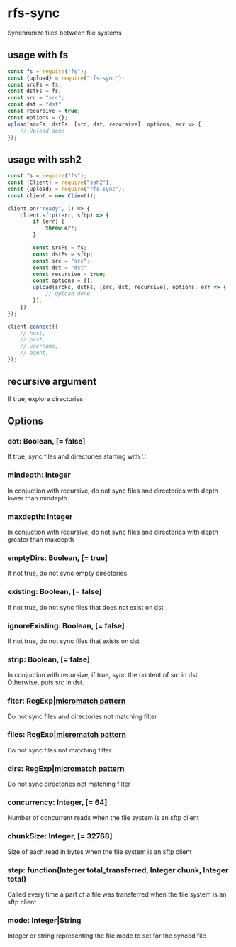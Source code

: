 # rfs-sync
Synchronize files between file systems

## usage with fs

```js
const fs = require("fs");
const {upload} = require("rfs-sync");
const srcFs = fs;
const dstFs = fs;
const src = "src";
const dst = "dst"
const recursive = true;
const options = {};
upload(srcFs, dstFs, [src, dst, recursive], options, err => {
    // Upload done
});
```

## usage with ssh2

```js
const fs = require("fs");
const {Client} = require("ssh2");
const {upload} = require("rfs-sync");
const client = new Client();

client.on("ready", () => {
    client.sftp((err, sftp) => {
        if (err) {
            throw err;
        }

        const srcFs = fs;
        const dstFs = sftp;
        const src = "src";
        const dst = "dst"
        const recursive = true;
        const options = {};
        upload(srcFs, dstFs, [src, dst, recursive], options, err => {
            // Upload done
        });
    });
});

client.connect({
    // host,
    // port,
    // username,
    // agent,
});

```

## recursive argument
If true, explore directories

## Options

### dot: Boolean, [= false]
If true, sync files and directories starting with '.'

### mindepth: Integer
In conjuction with recursive, do not sync files and directories with depth lower than mindepth

### maxdepth: Integer
In conjuction with recursive, do not sync files and directories with depth greater than maxdepth

### emptyDirs: Boolean, [= true]
If not true, do not sync empty directories

### existing: Boolean, [= false]
If not true, do not sync files that does not exist on dst

### ignoreExisting: Boolean, [= false]
If not true, do not sync files that exists on dst

### strip: Boolean, [= false]
In conjuction with recursive, if true, sync the content of src in dst.  
Otherwise, puts src in dst.

### fiter: RegExp|[micromatch pattern](https://www.npmjs.com/package/micromatch)
Do not sync files and directories not matching filter

### files: RegExp|[micromatch pattern](https://www.npmjs.com/package/micromatch)
Do not sync files not matching filter

### dirs: RegExp|[micromatch pattern](https://www.npmjs.com/package/micromatch)
Do not sync directories not matching filter

### concurrency: Integer, [= 64]
Number of concurrent reads when the file system is an sftp client

### chunkSize: Integer, [= 32768]
Size of each read in bytes when the file system is an sftp client

### step: function(Integer total_transferred, Integer chunk, Integer total)
Called every time a part of a file was transferred when the file system is an sftp client

### mode: Integer|String
Integer or string representing the file mode to set for the synced file

